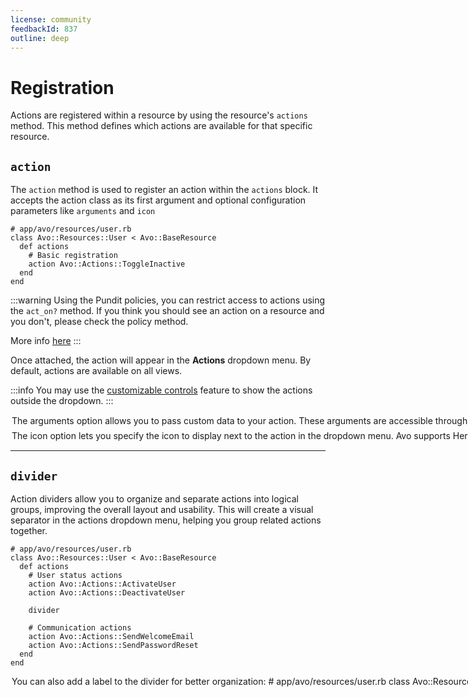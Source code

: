 ```yaml
---
license: community
feedbackId: 837
outline: deep
---
```


# Registration

Actions are registered within a resource by using the resource's `actions` method. This method defines which actions are available for that specific resource.

## `action`

The `action` method is used to register an action within the `actions` block. It accepts the action class as its first argument and optional configuration parameters like `arguments` and `icon`

```ruby{5}
# app/avo/resources/user.rb
class Avo::Resources::User < Avo::BaseResource
  def actions
    # Basic registration
    action Avo::Actions::ToggleInactive
  end
end
```

:::warning
Using the Pundit policies, you can restrict access to actions using the `act_on?` method. If you think you should see an action on a resource and you don't, please check the policy method.

More info [here](./authorization#act-on)
:::

Once attached, the action will appear in the **Actions** dropdown menu. By default, actions are available on all views.

:::info
You may use the [customizable controls](./customizable-controls) feature to show the actions outside the dropdown.
:::

<Option name="`arguments`" headingSize="3">

The `arguments` option allows you to pass custom data to your action. These arguments are accessible throughout the entire action class including the `handle` and `fields` methods.

```ruby{5-7,11-15}
# app/avo/resources/user.rb
class Avo::Resources::User < Avo::BaseResource
  def actions
    action Avo::Actions::ToggleInactive,
      arguments: {
        special_message: true
      }

    # Or as a proc to make it dynamic
    action Avo::Actions::ToggleInactive,
      arguments: -> do
        {
          special_message: resource.view.index? && current_user.is_admin?
        }
      end
  end
end
```

Now, the arguments can be accessed all over the action class like inside `handle` and `fields` methods.

```ruby{4-8}
# app/avo/actions/toggle_inactive.rb
class Avo::Actions::ToggleInactive < Avo::BaseAction
  def handle(**args)
    if arguments[:special_message]
      succeed "I love 🥑"
    else
      succeed "Success response ✌️"
    end
  end
end
```
</Option>

<Option name="`icon`" headingSize="3">

<VersionReq version="3.5.6" class="mt-4" />

The `icon` option lets you specify the icon to display next to the action in the dropdown menu. Avo supports [Heroicons](https://heroicons.com) by default.

Here's an example of how you can define actions with icons:

```ruby{4}
# app/avo/resources/user.rb
class Avo::Resources::User < Avo::BaseResource
  def actions
    action Avo::Actions::ToggleInactive, icon: "heroicons/outline/globe"
  end
end
```

</Option>

---

## `divider`

<VersionReq version="3.5.6" class="mt-4" />

Action dividers allow you to organize and separate actions into logical groups, improving the overall layout and usability.
This will create a visual separator in the actions dropdown menu, helping you group related actions together.

```ruby{8}
# app/avo/resources/user.rb
class Avo::Resources::User < Avo::BaseResource
  def actions
    # User status actions
    action Avo::Actions::ActivateUser
    action Avo::Actions::DeactivateUser

    divider

    # Communication actions
    action Avo::Actions::SendWelcomeEmail
    action Avo::Actions::SendPasswordReset
  end
end
```

<Option name="`label`" headingSize="3">

You can also add a label to the divider for better organization:

```ruby{5}
# app/avo/resources/user.rb
class Avo::Resources::User < Avo::BaseResource
  def actions
    action Avo::Actions::ActivateUser
    divider label: "Communication"
    action Avo::Actions::SendWelcomeEmail
  end
end
```

</Option>

